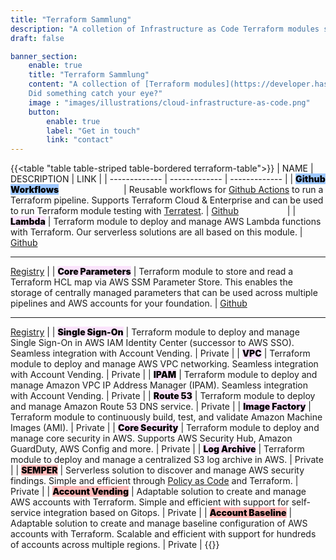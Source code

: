 ```yaml
---
title: "Terraform Sammlung"
description: "A colletion of Infrastructure as Code Terraform modules specifically designed to deploy and manage an enterprise ready, compliant and scalable AWS foundation."
draft: false

banner_section:
    enable: true
    title: "Terraform Sammlung"
    content: "A collection of [Terraform modules](https://developer.hashicorp.com/terraform/tutorials/modules/module) specifically designed to deploy and manage an enterprise ready, compliant and scalable AWS foundation. Our modules are used by numerous companies in production. Some modules are open source, others are only accessible to our customers and all of them are continuously improved.<br><br>
    Did something catch your eye?"
    image : "images/illustrations/cloud-infrastructure-as-code.png"
    button:
        enable: true
        label: "Get in touch"
        link: "contact"
---
```


{{<table "table table-striped table-bordered terraform-table">}}
| NAME | DESCRIPTION | LINK |
| ------------- | ------------- | ------------- |
| <mark style="font-weight:900;background-color:#9ec8ff;">Github Workflows</mark><img width=100/> | Reusable workflows for [Github Actions](https://docs.github.com/en/actions/learn-github-actions/understanding-github-actions) to run a Terraform pipeline. Supports Terraform Cloud & Enterprise and can be used to run Terraform module testing with [Terratest](https://terratest.gruntwork.io/). | [Github](https://github.com/nuvibit/github-terraform-workflows) <img width=70/> |
| <mark style="font-weight:900;background-color:#fbe3fc;">Lambda</mark> | Terraform module to deploy and manage AWS Lambda functions with Terraform. Our serverless solutions are all based on this module. | [Github](https://github.com/nuvibit/terraform-aws-lambda)<hr>[Registry](https://registry.terraform.io/modules/nuvibit/lambda/aws/latest) |
| <mark style="font-weight:900;background-color:#fbe3fc;">Core Parameters</mark> | Terraform module to store and read a Terraform HCL map via AWS SSM Parameter Store. This enables the storage of centrally managed parameters that can be used across multiple pipelines and AWS accounts for your foundation. | [Github](https://github.com/nuvibit/terraform-aws-core-parameters)<hr>[Registry](https://registry.terraform.io/modules/nuvibit/core-parameters/aws/latest) |
| <mark style="font-weight:900;background-color:#fbe3fc;">Single Sign-On</mark> | Terraform module to deploy and manage Single Sign-On in AWS IAM Identity Center (successor to AWS SSO). Seamless integration with Account Vending. | <i id="copy-subnet1" class="fa-solid fa-lock"></i> Private |
| <mark style="font-weight:900;background-color:#fbe3fc;">VPC</mark> | Terraform module to deploy and manage AWS VPC networking. Seamless integration with Account Vending. | <i id="copy-subnet1" class="fa-solid fa-lock"></i> Private |
| <mark style="font-weight:900;background-color:#fbe3fc;">IPAM</mark> | Terraform module to deploy and manage Amazon VPC IP Address Manager (IPAM). Seamless integration with Account Vending. | <i id="copy-subnet1" class="fa-solid fa-lock"></i> Private |
| <mark style="font-weight:900;background-color:#fbe3fc;">Route 53</mark> | Terraform module to deploy and manage Amazon Route 53 DNS service. | <i id="copy-subnet1" class="fa-solid fa-lock"></i> Private |
| <mark style="font-weight:900;background-color:#fbe3fc;">Image Factory</mark> | Terraform module to continuously build, test, and validate Amazon Machine Images (AMI). | <i id="copy-subnet1" class="fa-solid fa-lock"></i> Private |
| <mark style="font-weight:900;background-color:#fbe3fc;">Core Security</mark> | Terraform module to deploy and manage core security in AWS. Supports AWS Security Hub, Amazon GuardDuty, AWS Config and more. | <i id="copy-subnet1" class="fa-solid fa-lock"></i> Private |
| <mark style="font-weight:900;background-color:#fbe3fc;">Log Archive</mark> | Terraform module to deploy and manage a centralized S3 log archive in AWS. | <i id="copy-subnet1" class="fa-solid fa-lock"></i> Private |
| <mark style="font-weight:900;background-color:#ffbaba;">SEMPER</mark> | Serverless solution to discover and manage AWS security findings. Simple and efficient through [Policy as Code](https://github.com/nuvibit/semper-policy-repo-sample/wiki) and Terraform. | <i id="copy-subnet1" class="fa-solid fa-lock"></i> Private |
| <mark style="font-weight:900;background-color:#ffbaba;">Account Vending</mark> | Adaptable solution to create and manage AWS accounts with Terraform. Simple and efficient with support for self-service integration based on Gitops. | <i id="copy-subnet1" class="fa-solid fa-lock"></i> Private |
| <mark style="font-weight:900;background-color:#ffbaba;">Account Baseline</mark> | Adaptable solution to create and manage baseline configuration of AWS accounts with Terraform. Scalable and efficient with support for hundreds of accounts across multiple regions. | <i id="copy-subnet1" class="fa-solid fa-lock"></i> Private |
{{</table>}}
